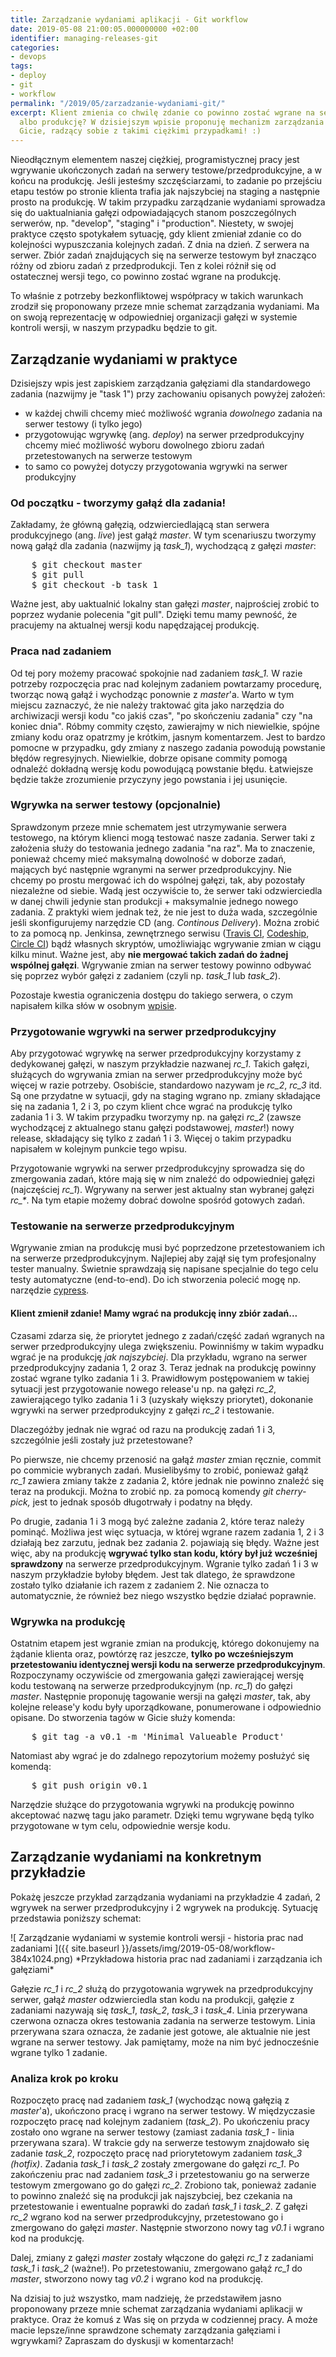 ```yaml
---
title: Zarządzanie wydaniami aplikacji - Git workflow
date: 2019-05-08 21:00:05.000000000 +02:00
identifier: managing-releases-git
categories:
- devops
tags:
- deploy
- git
- workflow
permalink: "/2019/05/zarzadzanie-wydaniami-git/"
excerpt: Klient zmienia co chwilę zdanie co powinno zostać wgrane na serwer stagingowy
  albo produkcję? W dzisiejszym wpisie proponuję mechanizm zarządzania wydaniami w
  Gicie, radzący sobie z takimi ciężkimi przypadkami! :)
---
```

<p>Nieodłącznym elementem naszej ciężkiej, programistycznej pracy jest wgrywanie ukończonych zadań na serwery testowe/przedprodukcyjne, a w końcu na produkcję. Jeśli jesteśmy szczęściarzami, to zadanie po przejściu etapu testów po stronie klienta trafia jak najszybciej na staging a następnie prosto na produkcję. W takim przypadku zarządzanie wydaniami sprowadza się do uaktualniania gałęzi odpowiadających stanom poszczególnych serwerów, np. "develop", "staging" i "production". Niestety, w swojej praktyce często spotykałem sytuację, gdy klient zmieniał zdanie co do kolejności wypuszczania kolejnych zadań. Z dnia na dzień. Z serwera na serwer. Zbiór zadań znajdujących się na serwerze testowym był znacząco różny od zbioru zadań z przedprodukcji. Ten z kolei różnił się od ostatecznej wersji tego, co powinno zostać wgrane na produkcję.</p>
<p>To właśnie z potrzeby bezkonfliktowej współpracy w takich warunkach zrodził się proponowany przeze mnie schemat zarządzania wydaniami. Ma on swoją reprezentację w odpowiedniej organizacji gałęzi w systemie kontroli wersji, w naszym przypadku będzie to git.</p>
<h2>Zarządzanie wydaniami w praktyce</h2>
<p>Dzisiejszy wpis jest zapiskiem zarządzania gałęziami dla standardowego zadania (nazwijmy je "task 1") przy zachowaniu opisanych powyżej założeń:</p>
<ul>
  <li>w każdej chwili chcemy mieć możliwość wgrania <em>dowolnego</em> zadania na serwer testowy (i tylko jego)</li>
  <li>przygotowując wgrywkę (ang. <em>deploy</em>) na serwer przedprodukcyjny chcemy mieć możliwość wyboru dowolnego zbioru zadań przetestowanych na serwerze testowym</li>
  <li>to samo co powyżej dotyczy przygotowania wgrywki na serwer produkcyjny</li>
</ul>
<h3 id="mce_6">Od początku - tworzymy gałąź dla zadania!</h3>
<p>Zakładamy, że główną gałęzią, odzwierciedlającą stan serwera produkcyjnego (ang. <em>live</em>) jest gałąź <em>master</em>. W tym scenariuszu tworzymy nową gałąź dla zadania (nazwijmy ją <em>task_1</em>), wychodzącą z gałęzi <em>master</em>:</p>
<pre>
    $ git checkout master
    $ git pull
    $ git checkout -b task_1
</pre>
<p>Ważne jest, aby uaktualnić lokalny stan gałęzi <em>master</em>, najprościej zrobić to poprzez wydanie polecenia "git pull". Dzięki temu mamy pewność, że pracujemy na aktualnej wersji kodu napędzającej produkcję.</p>
<h3>Praca nad zadaniem</h3>
<p>Od tej pory możemy pracować spokojnie nad zadaniem <em>task_1.</em> W razie potrzeby rozpoczęcia prac nad kolejnym zadaniem powtarzamy procedurę, tworząc nową gałąź i wychodząc ponownie z <em>master</em>'a. Warto w tym miejscu zaznaczyć, że nie należy traktować gita jako narzędzia do archiwizacji wersji kodu "co jakiś czas", "po skończeniu zadania" czy "na koniec dnia". Róbmy commity często, zawierajmy w nich niewielkie, spójne zmiany kodu oraz opatrzmy je krótkim, jasnym komentarzem. Jest to bardzo pomocne w przypadku, gdy zmiany z naszego zadania powodują powstanie błędów regresyjnych. Niewielkie, dobrze opisane commity pomogą odnaleźć dokładną wersję kodu powodującą powstanie błędu. Łatwiejsze będzie także zrozumienie przyczyny jego powstania i jej usunięcie.</p>
<h3>Wgrywka na serwer testowy (opcjonalnie)</h3>
<p>Sprawdzonym przeze mnie schematem jest utrzymywanie serwera testowego, na którym klienci mogą testować nasze zadania. Serwer taki z założenia służy do testowania jednego zadania "na raz". Ma to znaczenie, ponieważ chcemy mieć maksymalną dowolność w doborze zadań, mających być następnie wgranymi na serwer przedprodukcyjny. Nie chcemy po prostu mergować ich do wspólnej gałęzi, tak, aby pozostały niezależne od siebie. Wadą jest oczywiście to, że serwer taki odzwierciedla w danej chwili jedynie stan produkcji + maksymalnie jednego nowego zadania. Z praktyki wiem jednak też, że nie jest to duża wada, szczególnie jeśli skonfigurujemy narzędzie CD (ang. <em>Continous Delivery</em>). Można zrobić to za pomocą np. Jenkinsa, zewnętrznego serwisu (<a href="https://travis-ci.com" target="_blank">Travis CI</a>, <a href="http://codeship.com" target="_blank">Codeship</a>, <a href="https://circleci.com" target="_blank">Circle CI</a>) bądź własnych skryptów, umożliwiając wgrywanie zmian w ciągu kilku minut. Ważne jest, aby <strong>nie mergować takich zadań do żadnej wspólnej gałęzi</strong>. Wgrywanie zmian na serwer testowy powinno odbywać się poprzez wybór gałęzi z zadaniem (czyli np. <em>task_1</em> lub <em>task_2</em>). </p>
<p>Pozostaje kwestia ograniczenia dostępu do takiego serwera, o czym napisałem kilka słów w osobnym <a href="/2019/04/mechanizm-uwierzytelniania-na-serwerach-przedprodukcyjnych/" target="_blank">wpisie</a>.</p>
<h3>Przygotowanie wgrywki na serwer przedprodukcyjny</h3>
<p>Aby przygotować wgrywkę na serwer przedprodukcyjny korzystamy z dedykowanej gałęzi, w naszym przykładzie nazwanej <em>rc_1</em>. Takich gałęzi, służących do wgrywania zmian na serwer przedprodukcyjny może być więcej w razie potrzeby. Osobiście, standardowo nazywam je <em>rc_2</em>, <em>rc_3</em> itd. Są one przydatne w sytuacji, gdy na staging wgrano np. zmiany składające się na zadania 1, 2 i 3, po czym klient chce wgrać na produkcję tylko zadania 1 i 3. W takim przypadku tworzymy np. na gałęzi <em>rc_2</em> (zawsze wychodzącej z aktualnego stanu gałęzi podstawowej, <em>master</em>!) nowy release, składający się tylko z zadań 1 i 3. Więcej o takim przypadku napisałem w kolejnym punkcie tego wpisu.</p>
<p>Przygotowanie wgrywki na serwer przedprodukcyjny sprowadza się do zmergowania zadań, które mają się w nim znaleźć do odpowiedniej gałęzi (najczęściej <em>rc_1</em>). Wgrywany na serwer jest aktualny stan wybranej gałęzi <em>rc_*</em>. Na tym etapie możemy dobrać dowolne spośród gotowych zadań.</p>
<h3>Testowanie na serwerze przedprodukcyjnym</h3>
<p>Wgrywanie zmian na produkcję musi być poprzedzone przetestowaniem ich na serwerze przedprodukcyjnym. Najlepiej aby zajął się tym profesjonalny tester manualny. Świetnie sprawdzają się napisane specjalnie do tego celu testy automatyczne (end-to-end). Do ich stworzenia polecić mogę np. narzędzie <a href="https://www.cypress.io/" target="_blank">cypress</a>.</p>
<h4>Klient zmienił zdanie! Mamy wgrać na produkcję inny zbiór zadań...</h4>
<p>Czasami zdarza się, że priorytet jednego z zadań/część zadań wgranych na serwer przedprodukcyjny ulega zwiększeniu. Powinniśmy w takim wypadku wgrać je na produkcję <em>jak najszybciej</em>. Dla przykładu, wgrano na serwer przedprodukcyjny zadania 1, 2 oraz 3. Teraz jednak na produkcję powinny zostać wgrane tylko zadania 1 i 3. Prawidłowym postępowaniem w takiej sytuacji jest przygotowanie nowego release'u np. na gałęzi <em>rc_2</em>, zawierającego tylko zadania 1 i 3 (uzyskały większy priorytet), dokonanie wgrywki na serwer przedprodukcyjny z gałęzi <em>rc_2</em> i testowanie. </p>
<p>Dlaczegóżby jednak nie wgrać od razu na produkcję zadań 1 i 3, szczególnie jeśli zostały już przetestowane? </p>
<p>Po pierwsze, nie chcemy przenosić na gałąź <em>master</em> zmian ręcznie, commit po commicie wybranych zadań. Musielibyśmy to zrobić, ponieważ gałąź <em>rc_1</em> zawiera zmiany także z zadania 2, które jednak nie powinno znaleźć się teraz na produkcji. Można to zrobić np. za pomocą komendy <em>git cherry-pick,</em> jest to jednak sposób długotrwały i podatny na błędy. </p>
<p>Po drugie, zadania 1 i 3 mogą być zależne zadania 2, które teraz należy pominąć. Możliwa jest więc sytuacja, w której wgrane razem zadania 1, 2 i 3 działają bez zarzutu, jednak bez zadania 2. pojawiają się błędy. Ważne jest więc, aby na produkcję <strong>wgrywać tylko stan kodu, który był już wcześniej sprawdzony</strong> na serwerze przedprodukcyjnym. Wgranie tylko zadań 1 i 3 w naszym przykładzie byłoby błędem. Jest tak dlatego, że sprawdzone zostało tylko działanie ich razem z zadaniem 2. Nie oznacza to automatycznie, że również bez niego wszystko będzie działać poprawnie.</p>
<h3>Wgrywka na produkcję</h3>
<p>Ostatnim etapem jest wgranie zmian na produkcję, którego dokonujemy na żądanie klienta oraz, powtórzę raz jeszcze, <strong>tylko po wcześniejszym przetestowaniu identycznej wersji kodu na serwerze przedprodukcyjnym</strong>. Rozpoczynamy oczywiście od zmergowania gałęzi zawierającej wersję kodu testowaną na serwerze przedprodukcyjnym (np. <em>rc_1</em>) do gałęzi <em>master</em>. Następnie proponuję tagowanie wersji na gałęzi <em>master</em>, tak, aby kolejne release'y kodu były uporządkowane, ponumerowane i odpowiednio opisane. Do stworzenia tagów w Gicie służy komenda:</p>
<pre>
    $ git tag -a v0.1 -m 'Minimal Valueable Product'
</pre>
<p>Natomiast aby wgrać je do zdalnego repozytorium możemy posłużyć się komendą:</p>
<pre>
    $ git push origin v0.1
</pre>
<p>Narzędzie służące do przygotowania wgrywki na produkcję powinno akceptować nazwę tagu jako parametr. Dzięki temu wgrywane będą tylko przygotowane w tym celu, odpowiednie wersje kodu.</p>
<h2>Zarządzanie wydaniami na konkretnym przykładzie</h2>
<p>Pokażę jeszcze przykład zarządzania wydaniami na przykładzie 4 zadań, 2 wgrywek na serwer przedprodukcyjny i 2 wgrywek na produkcję. Sytuację przedstawia poniższy schemat:</p>
![
  Zarządzanie wydaniami w systemie kontroli wersji - historia prac nad zadaniami
]({{ site.baseurl }}/assets/img/2019-05-08/workflow-384x1024.png)
*Przykładowa historia prac nad zadaniami i zarządzania ich gałęziami*

<p>Gałęzie <em>rc_1</em> i <em>rc_2</em> służą do przygotowania wgrywek na przedprodukcyjny serwer, gałąź <em>master</em> odzwierciedla stan kodu na produkcji, gałęzie z zadaniami nazywają się <em>task_1</em>, <em>task_2</em>, <em>task_3</em> i <em>task_4</em>. Linia przerywana czerwona oznacza okres testowania zadania na serwerze testowym. Linia przerywana szara oznacza, że zadanie jest gotowe, ale aktualnie nie jest wgrane na serwer testowy. Jak pamiętamy, może na nim być jednocześnie wgrane tylko 1 zadanie. </p>
<h3>Analiza krok po kroku</h3>
<p>Rozpoczęto pracę nad zadaniem <em>task_1</em> (wychodząc nową gałęzią z <em>master</em>'a), ukończono pracę i wgrano na serwer testowy. W międzyczasie rozpoczęto pracę nad kolejnym zadaniem (<em>task_2</em>). Po ukończeniu pracy zostało ono wgrane na serwer testowy (zamiast zadania <em>task_1</em> - linia przerywana szara). W trakcie gdy na serwerze testowym znajdowało się zadanie <em>task_2</em>, rozpoczęto pracę nad priorytetowym zadaniem <em>task_3 (hotfix)</em>. Zadania <em>task_1</em> i <em>task_2</em> zostały zmergowane do gałęzi <em>rc_1</em>. Po zakończeniu prac nad zadaniem <em>task_3</em> i przetestowaniu go na serwerze testowym zmergowano go do gałęzi <em>rc_2</em>. Zrobiono tak, ponieważ zadanie to powinno znaleźć się na produkcji jak najszybciej, bez czekania na przetestowanie i ewentualne poprawki do zadań <em>task_1</em> i <em>task_2</em>. Z gałęzi <em>rc_2</em> wgrano kod na serwer przedprodukcyjny, przetestowano go i zmergowano do gałęzi <em>master</em>. Następnie stworzono nowy tag <em>v0.1</em> i wgrano kod na produkcję.</p>
<p>Dalej, zmiany z gałęzi <em>master</em> zostały włączone do gałęzi <em>rc_1</em> z zadaniami <em>task_1</em> i <em>task_2</em> (ważne!). Po przetestowaniu, zmergowano gałąź <em>rc_1</em> do <em>master</em>, stworzono nowy tag <em>v0.2</em> i wgrano kod na produkcję.</p>
<p>Na dzisiaj to już wszystko, mam nadzieję, że przedstawiłem jasno proponowany przeze mnie schemat zarządzania wydaniami aplikacji w praktyce. Oraz że komuś z Was się on przyda w codziennej pracy. A może macie lepsze/inne sprawdzone schematy zarządzania gałęziami i wgrywkami? Zapraszam do dyskusji w komentarzach!</p>
